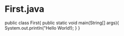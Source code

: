 # First.java
public class First{
public static void main(String[] args){
System.out.println("Hello World!);
}
}
